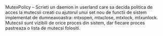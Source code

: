 MutexPolicy – Scrieti un daemon in userland care sa decida politica de acces la mutecsii creati cu ajutorul unui set nou de functii de sistem implementat de dumneavoastra: mtxopen, mtxclose, mtxlock, mtxunlock. Mutecsii sunt vizibili de orice proces din sistem, dar fiecare proces pastreaza o lista de mutecsi folositi.

